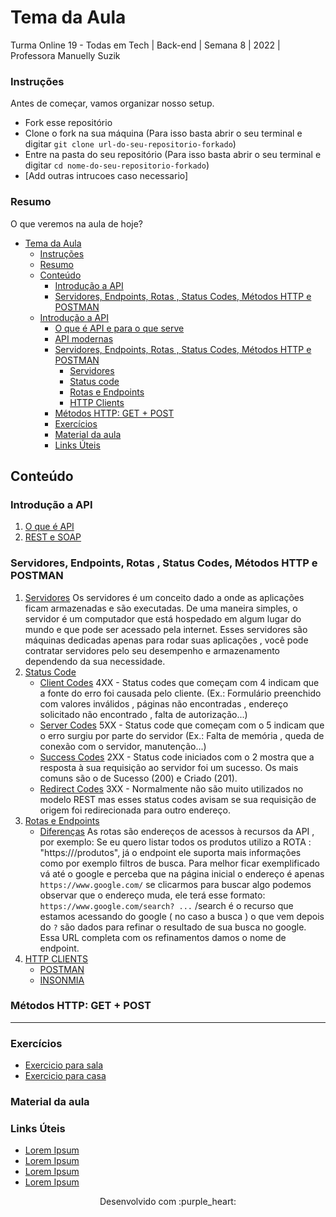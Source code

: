 
# Tema da Aula

Turma Online 19 - Todas em Tech  | Back-end | Semana 8 | 2022 | Professora Manuelly Suzik

### Instruções
Antes de começar, vamos organizar nosso setup.
* Fork esse repositório 
* Clone o fork na sua máquina (Para isso basta abrir o seu terminal e digitar `git clone url-do-seu-repositorio-forkado`)
* Entre na pasta do seu repositório (Para isso basta abrir o seu terminal e digitar `cd nome-do-seu-repositorio-forkado`)
* [Add outras intrucoes caso necessario]

### Resumo
O que veremos na aula de hoje?
- [Tema da Aula](#tema-da-aula)
    - [Instruções](#instruções)
    - [Resumo](#resumo)
  - [Conteúdo](#conteúdo)
    - [Introdução a API](#introdução-a-api)
    - [Servidores, Endpoints, Rotas , Status Codes, Métodos HTTP e POSTMAN](#servidores-endpoints-rotas--status-codes-métodos-http-e-postman)
  - [Introdução a API](#introdução-a-api-1)
      - [O que é API e para o que serve](#o-que-é-api-e-para-o-que-serve)
      - [API modernas](#api-modernas)
    - [Servidores, Endpoints, Rotas , Status Codes, Métodos HTTP e POSTMAN](#servidores-endpoints-rotas--status-codes-métodos-http-e-postman-1)
      - [Servidores](#servidores)
      - [Status code](#status-code)
      - [Rotas e Endpoints](#rotas-e-endpoints)
      - [HTTP Clients](#http-clients)
    - [Métodos HTTP: GET + POST](#métodos-http-get--post)
    - [Exercícios](#exercícios)
    - [Material da aula](#material-da-aula)
    - [Links Úteis](#links-úteis)

## Conteúdo
### Introdução a API 
1. [O que é API](#api-pra-que-serve)
2. [REST e SOAP](#o-que-e-rest)
### Servidores, Endpoints, Rotas , Status Codes, Métodos HTTP e POSTMAN 
1. [Servidores](https://www.controle.net/faq/o-que-sao-servidores)
    Os servidores é um conceito dado a onde as aplicações ficam armazenadas e são executadas. De uma maneira simples, o servidor é um computador que está hospedado em algum lugar do mundo e que pode ser acessado pela internet. Esses servidores são máquinas dedicadas apenas para rodar suas aplicações , você pode contratar servidores pelo seu desempenho e armazenamento dependendo da sua necessidade.
2. [Status Code](#status-code)
   * [Client Codes](https://developer.mozilla.org/en-US/docs/Web/HTTP/Status#client_error_responses)
    4XX - Status codes que começam com 4 indicam que a fonte do erro foi causada pelo cliente. (Ex.: Formulário preenchido com valores inválidos , páginas não encontradas , endereço solicitado não encontrado , falta de autorização...)
   * [Server Codes](https://developer.mozilla.org/en-US/docs/Web/HTTP/Status#server_error_responses)
    5XX - Status code que começam com o 5 indicam que o erro surgiu por parte do servidor (Ex.: Falta de memória , queda de conexão com o servidor, manutenção...)
   * [Success Codes](https://developer.mozilla.org/en-US/docs/Web/HTTP/Status#successful_responses)
    2XX - Status code iniciados com o 2 mostra que a resposta à sua requisição ao servidor foi um sucesso. Os mais comuns são o de Sucesso (200) e Criado (201).
   * [Redirect Codes](https://developer.mozilla.org/en-US/docs/Web/HTTP/Status#redirection_messages)
    3XX - Normalmente não são muito utilizados no modelo REST mas esses status codes avisam se sua requisição de origem foi redirecionada para outro endereço.
3. [Rotas e Endpoints]()
   * [Diferenças](#diferencas)
   As rotas são endereços de acessos à recursos da API , por exemplo: Se eu quero listar todos os produtos utilizo a ROTA : "https://<baseURL da api>/produtos", já o endpoint ele suporta mais informações como por exemplo filtros de busca.
    Para melhor ficar exemplificado vá até o google e perceba que na página inicial o endereço é apenas `https://www.google.com/` se clicarmos para buscar algo podemos observar que o endereço muda, ele terá esse formato: `https://www.google.com/search? ...` /search é o recurso que estamos acessando do google ( no caso a busca ) o que vem depois do `?` são dados para refinar o resultado de sua busca no google. Essa URL completa com os refinamentos damos o nome de endpoint.
4. [HTTP CLIENTS](#http-clients)
   * [POSTMAN](https://www.postman.com/)
   * [INSONMIA](https://insomnia.rest/)
   
### Métodos HTTP: GET + POST

***
### Exercícios 
* [Exercicio para sala](/exercicios/para-sala/)
* [Exercicio para casa](/exercicios/para-casa/)

### Material da aula 

### Links Úteis
- [Lorem Ipsum](https://www.lipsum.com/feed/html)
- [Lorem Ipsum](https://www.lipsum.com/feed/html)
- [Lorem Ipsum](https://www.lipsum.com/feed/html)
- [Lorem Ipsum](https://www.lipsum.com/feed/html)


<p align="center">
Desenvolvido com :purple_heart:  
</p>

